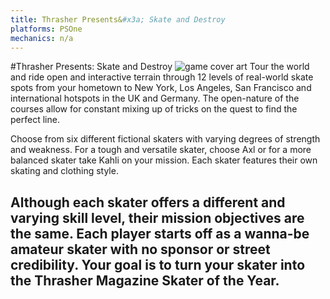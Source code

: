 ```yaml
---
title: Thrasher Presents&#x3a; Skate and Destroy
platforms: PSOne
mechanics: n/a
---
```

#Thrasher Presents: Skate and Destroy
![game cover art](//images.igdb.com/igdb/image/upload/t_thumb/inoievotcifwqzblrf5x.jpg "Logo Title Text 1")
Tour the world and ride open and interactive terrain through 12 levels of real-world skate spots from your hometown to New York, Los Angeles, San Francisco and international hotspots in the UK and Germany. The open-nature of the courses allow for constant mixing up of tricks on the quest to find the perfect line. 
 
Choose from six different fictional skaters with varying degrees of strength and weakness. For a tough and versatile skater, choose Axl or for a more balanced skater take Kahli on your mission. Each skater features their own skating and clothing style. 
 
Although each skater offers a different and varying skill level, their mission objectives are the same. Each player starts off as a wanna-be amateur skater with no sponsor or street credibility. Your goal is to turn your skater into the Thrasher Magazine Skater of the Year.
-
